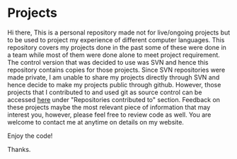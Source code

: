 # Projects
Hi there,
This is a personal repository made not for live/ongoing projects but to be used to project my experience of different computer languages. This repository covers my projects done in the past some of these were done in a team while most of them were done alone to meet project requirement. The control version that was decided to use was SVN and hence this repository contains copies for those projects. Since SVN repositories were made private, I am unable to share my projects directly through SVN and hence decide to make my projects public through github. However, those projects that I contributed to and used git as source control can be accessed [here](https://github.com/machohan) under "Repositories contributed to" section. Feedback on these projects maybe the most relevant piece of information that may interest you, however, please feel free to review code as well. You are welcome to contact me at anytime on details on my website.

Enjoy the code!

Thanks.
